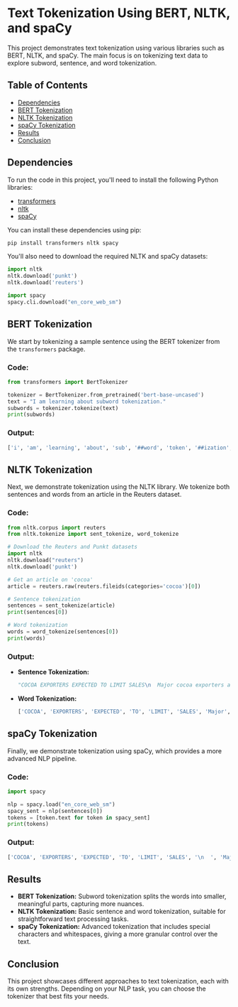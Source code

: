 
# Text Tokenization Using BERT, NLTK, and spaCy

This project demonstrates text tokenization using various libraries such as BERT, NLTK, and spaCy. The main focus is on tokenizing text data to explore subword, sentence, and word tokenization.

## Table of Contents
- [Dependencies](#dependencies)
- [BERT Tokenization](#bert-tokenization)
- [NLTK Tokenization](#nltk-tokenization)
- [spaCy Tokenization](#spacy-tokenization)
- [Results](#results)
- [Conclusion](#conclusion)

## Dependencies

To run the code in this project, you'll need to install the following Python libraries:

- [transformers](https://huggingface.co/transformers/)
- [nltk](https://www.nltk.org/)
- [spaCy](https://spacy.io/)

You can install these dependencies using pip:

```bash
pip install transformers nltk spacy
```

You'll also need to download the required NLTK and spaCy datasets:

```python
import nltk
nltk.download('punkt')
nltk.download('reuters')

import spacy
spacy.cli.download("en_core_web_sm")
```

## BERT Tokenization

We start by tokenizing a sample sentence using the BERT tokenizer from the `transformers` package.

### Code:
```python
from transformers import BertTokenizer

tokenizer = BertTokenizer.from_pretrained('bert-base-uncased')
text = "I am learning about subword tokenization."
subwords = tokenizer.tokenize(text)
print(subwords)
```

### Output:
```python
['i', 'am', 'learning', 'about', 'sub', '##word', 'token', '##ization', '.']
```

## NLTK Tokenization

Next, we demonstrate tokenization using the NLTK library. We tokenize both sentences and words from an article in the Reuters dataset.

### Code:
```python
from nltk.corpus import reuters
from nltk.tokenize import sent_tokenize, word_tokenize

# Download the Reuters and Punkt datasets
import nltk
nltk.download("reuters")
nltk.download('punkt')

# Get an article on 'cocoa'
article = reuters.raw(reuters.fileids(categories='cocoa')[0])

# Sentence tokenization
sentences = sent_tokenize(article)
print(sentences[0])

# Word tokenization
words = word_tokenize(sentences[0])
print(words)
```

### Output:
- **Sentence Tokenization:**
  ```python
  "COCOA EXPORTERS EXPECTED TO LIMIT SALES\n  Major cocoa exporters are likely to limit sales in the weeks ahead..."
  ```

- **Word Tokenization:**
  ```python
  ['COCOA', 'EXPORTERS', 'EXPECTED', 'TO', 'LIMIT', 'SALES', 'Major', 'cocoa', 'exporters', 'are', 'likely', 'to', 'limit', 'sales', 'in', 'the', 'weeks', 'ahead', 'in', 'an', 'effort', 'to', 'boost', 'world', 'prices', ',', 'sources', 'close', 'to', 'a', 'meeting', 'of', 'the', 'Cocoa', 'Producers', 'Alliance', '(', 'CPA', ')', 'said', '.']
  ```

## spaCy Tokenization

Finally, we demonstrate tokenization using spaCy, which provides a more advanced NLP pipeline.

### Code:
```python
import spacy

nlp = spacy.load("en_core_web_sm")
spacy_sent = nlp(sentences[0])
tokens = [token.text for token in spacy_sent]
print(tokens)
```

### Output:
```python
['COCOA', 'EXPORTERS', 'EXPECTED', 'TO', 'LIMIT', 'SALES', '\n  ', 'Major', 'cocoa', 'exporters', 'are', 'likely', 'to', '\n  ', 'limit', 'sales', 'in', 'the', 'weeks', 'ahead', 'in', 'an', 'effort', 'to', 'boost', 'world', '\n  ', 'prices', ',', 'sources', 'close', 'to', 'a', 'meeting', 'of', 'the', 'Cocoa', 'Producers', '\n  ', 'Alliance', '(', 'CPA', ')', 'said', '.']
```

## Results

- **BERT Tokenization:** Subword tokenization splits the words into smaller, meaningful parts, capturing more nuances.
- **NLTK Tokenization:** Basic sentence and word tokenization, suitable for straightforward text processing tasks.
- **spaCy Tokenization:** Advanced tokenization that includes special characters and whitespaces, giving a more granular control over the text.

## Conclusion

This project showcases different approaches to text tokenization, each with its own strengths. Depending on your NLP task, you can choose the tokenizer that best fits your needs.

